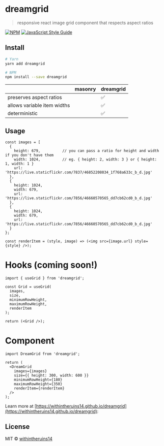 # dreamgrid

> responsive react image grid component that respects aspect ratios

[![NPM](https://img.shields.io/npm/v/dreamgrid.svg)](https://www.npmjs.com/package/dreamgrid) [![JavaScript Style Guide](https://img.shields.io/badge/code_style-standard-brightgreen.svg)](https://standardjs.com)

## Install

```bash
# Yarn
yarn add dreamgrid

# NPM
npm install --save dreamgrid
```

|   | masonry | dreamgrid |
|---|---|---|
| preserves aspect ratios |   | ✅ |
| allows variable item widths |   | ✅ |
| deterministic |   | ✅ |

## Usage

```
const images = [
  {
    height: 679,          // you can pass a ratio for height and width if you don't have them
    width: 1024,          // eg. { height: 2, width: 3 } or { height: 1, width: 1 }
    url: 'https://live.staticflickr.com/7837/46852208034_1f768a633c_b_d.jpg'
  },
  {
    height: 1024,
    width: 679,
    url: 'https://live.staticflickr.com/7856/46660570565_dd7cb62cd0_b_d.jpg'
  },
  {
    height: 1024,
    width: 679,
    url: 'https://live.staticflickr.com/7856/46660570565_dd7cb62cd0_b_d.jpg'
  }
};

const renderItem = (style, image) => (<img src={image.url} style={style} />);

```

# Hooks (coming soon!)

```
import { useGrid } from 'dreamgrid';

const Grid = useGrid(
  images,
  size,
  minimumRowHeight,
  maximumRowHeight,
  renderItem
);

return (<Grid />);

```

# Component

```
import DreamGrid from 'dreamgrid';

return (
  <DreamGrid
    images={images}
    size={{ height: 300, width: 600 }}
    minimumRowHeight={180}
    maximumRowHeight={350}
    renderItem={renderItem}
  />
);

```

Learn more at [https://withintheruins14.github.io/dreamgrid](https://withintheruins14.github.io/dreamgrid):


## License

MIT © [withintheruins14](https://github.com/withintheruins14)
